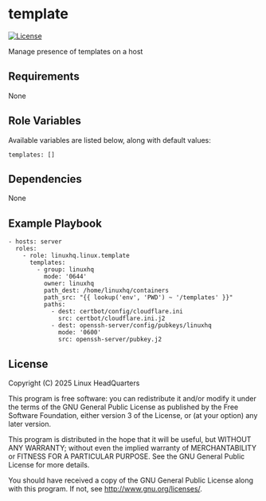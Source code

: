 # template

[![License](https://img.shields.io/badge/license-GPLv3-lightgreen)](https://www.gnu.org/licenses/gpl-3.0.en.html#license-text)

Manage presence of templates on a host

## Requirements

None

## Role Variables

Available variables are listed below, along with default values:

    templates: []

## Dependencies

None

## Example Playbook

    - hosts: server
      roles:
        - role: linuxhq.linux.template
          templates:
            - group: linuxhq
              mode: '0644'
              owner: linuxhq
              path_dest: /home/linuxhq/containers
              path_src: "{{ lookup('env', 'PWD') ~ '/templates' }}"
              paths:
                - dest: certbot/config/cloudflare.ini
                  src: certbot/cloudflare.ini.j2
                - dest: openssh-server/config/pubkeys/linuxhq
                  mode: '0600'
                  src: openssh-server/pubkey.j2

## License

Copyright (C) 2025 Linux HeadQuarters

This program is free software: you can redistribute it and/or modify
it under the terms of the GNU General Public License as published by
the Free Software Foundation, either version 3 of the License, or
(at your option) any later version.

This program is distributed in the hope that it will be useful,
but WITHOUT ANY WARRANTY; without even the implied warranty of
MERCHANTABILITY or FITNESS FOR A PARTICULAR PURPOSE. See the
GNU General Public License for more details.

You should have received a copy of the GNU General Public License
along with this program. If not, see <http://www.gnu.org/licenses/>.
